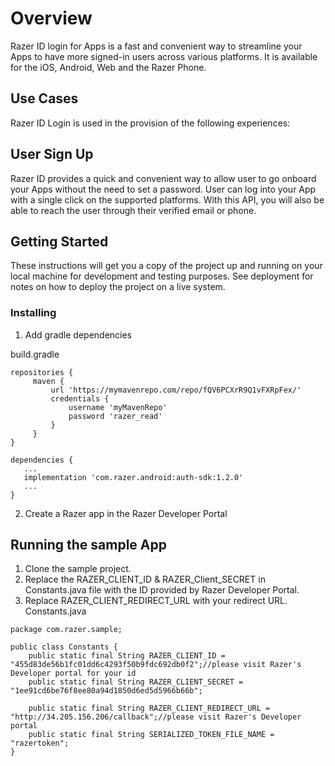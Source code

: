# Overview

Razer ID login for Apps is a fast and convenient way to streamline your Apps to have more signed-in users across various platforms. It is available for the iOS, Android, Web and the Razer Phone.

## Use Cases
Razer ID Login is used in the provision of the following experiences:
## User Sign Up
Razer ID provides a quick and convenient way to allow user to go onboard your Apps without the need to set a password. User can log into your App with a single click on the supported platforms. With this API, you will also be able to reach the user through their verified email or phone.
## Getting Started

These instructions will get you a copy of the project up and running on your local machine for development and testing purposes. See deployment for notes on how to deploy the project on a live system.


### Installing

1. Add gradle dependencies

build.gradle
```
repositories {
     maven {
         url 'https://mymavenrepo.com/repo/fQV6PCXrR9Q1vFXRpFex/'
         credentials {
             username 'myMavenRepo'
             password 'razer_read'
         }
     }
}
 
dependencies {
   ...
   implementation 'com.razer.android:auth-sdk:1.2.0'
   ...
}
```



2. Create a Razer app in the Razer Developer Portal

## Running the sample App
1. Clone the sample project.
2. Replace the RAZER_CLIENT_ID & RAZER_Client_SECRET in Constants.java file with the ID provided by Razer Developer Portal.
3. Replace RAZER_CLIENT_REDIRECT_URL with your redirect URL.
Constants.java
```
package com.razer.sample;

public class Constants {
    public static final String RAZER_CLIENT_ID = "455d83de56b1fc01dd6c4293f50b9fdc692db0f2";//please visit Razer's Developer portal for your id
    public static final String RAZER_CLIENT_SECRET = "1ee91cd6be76f8ee80a94d1850d6ed5d5966b66b";

    public static final String RAZER_CLIENT_REDIRECT_URL = "http://34.205.156.206/callback";//please visit Razer's Developer portal
    public static final String SERIALIZED_TOKEN_FILE_NAME = "razertoken";
}
```
